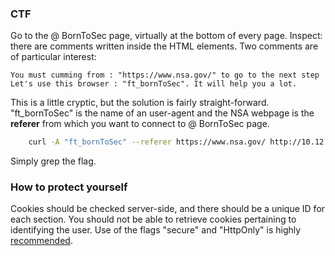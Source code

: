 ### CTF

Go to the @ BornToSec page, virtually at the bottom of every page. Inspect: there are comments written inside the HTML elements. Two comments are of particular interest:

	You must cumming from : "https://www.nsa.gov/" to go to the next step
	Let's use this browser : "ft_bornToSec". It will help you a lot.

This is a little cryptic, but the solution is fairly straight-forward. "ft_bornToSec" is the name of an user-agent and the NSA webpage is the __referer__ from which you want to connect to @ BornToSec page.

```bash
    curl -A "ft_bornToSec" --referer https://www.nsa.gov/ http://10.12.1.106/\?page\=e43ad1fdc54babe674da7c7b8f0127bde61de3fbe01def7d00f151c2fcca6d1c
```

Simply grep the flag.

### How to protect yourself

Cookies should be checked server-side, and there should be a unique ID for each section. You should not be able to retrieve cookies pertaining to identifying the user. Use of the flags "secure" and "HttpOnly" is highly [recommended](https://www.information-security.fr/securite-sites-web-lutilite-flags-secure-httponly/).
